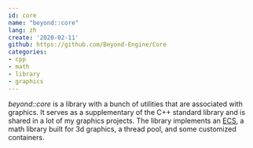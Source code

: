 ```yaml
---
id: core
name: "beyond::core"
lang: zh
create: '2020-02-11'
github: https://github.com/Beyond-Engine/Core
categories:
- cpp
- math
- library
- graphics
---
```


*beyond::core* is a library with a bunch of utilities that are associated with graphics. It serves as a supplementary of the C++ standard library and is shared in a lot of my graphics projects. The library implements an [ECS](https://en.wikipedia.org/wiki/Entity_component_system), a math library built for 3d graphics, a thread pool, and some customized containers.